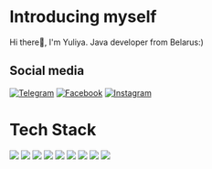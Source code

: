# Introducing myself
Hi there👋, I'm Yuliya. Java developer from Belarus:)

## Social media
[![Telegram](https://img.shields.io/badge/Telegram-SkyBlue.svg?logo=Telegram&logoColor=white)](https://t.me/yul_yats) [![Facebook](https://img.shields.io/badge/Facebook-%231877F2.svg?logo=Facebook&logoColor=white)](https://www.facebook.com/profile.php?id=100014076465735) [![Instagram](https://img.shields.io/badge/Instagram-red.svg?logo=Instagram&logoColor=white)](https://instagram.com/grrrlkas?igshid=YmMyMTA2M2Y=)

# Tech Stack
<img src="https://img.shields.io/badge/Java-plum?style=for-the-badge&logo=Java&logoColor=ЦВЕТ ЛОГОТИПА"/> <img src="https://img.shields.io/badge/Spring-sandybrown?style=for-the-badge&logo=Spring&logoColor=black"/> <img src="https://img.shields.io/badge/Spring Boot-goldenrod?style=for-the-badge&logo=Spring Boot&logoColor=black"/> <img src="https://img.shields.io/badge/Spring Security-peru?style=for-the-badge&logo=Spring Security&logoColor=black"/> <img src="https://img.shields.io/badge/Hibernate-chocolate?style=for-the-badge&logo=Hibernate&logoColor=black"/> <img src="https://img.shields.io/badge/SQL-brown?style=for-the-badge&logo=SQL=black"/> <img 
src="https://img.shields.io/badge/Arduino-blue?style=for-the-badge&logo"/> <img 
src="https://img.shields.io/badge/C++-red?style=for-the-badge&logo"/> <img 
src="https://img.shields.io/badge/Microchip-black?style=for-the-badge&logo"/>





 






